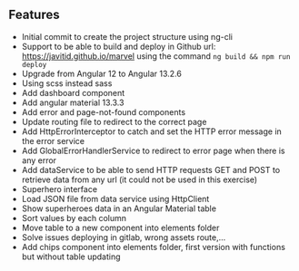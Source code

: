 ## Features
- Initial commit to create the project structure using ng-cli
- Support to be able to build and deploy in Github url: https://javitid.github.io/marvel using the command `ng build && npm run deploy`
- Upgrade from Angular 12 to Angular 13.2.6
- Using scss instead sass
- Add dashboard component
- Add angular material 13.3.3
- Add error and page-not-found components
- Update routing file to redirect to the correct page
- Add HttpErrorInterceptor to catch and set the HTTP error message in the error service
- Add GlobalErrorHandlerService to redirect to error page when there is any error
- Add dataService to be able to send HTTP requests GET and POST to retrieve data from any url (it could not be used in this exercise)
- Superhero interface
- Load JSON file from data service using HttpClient
- Show superheroes data in an Angular Material table
- Sort values by each column
- Move table to a new component into elements folder
- Solve issues deploying in gitlab, wrong assets route,...
- Add chips component into elements folder, first version with functions but without table updating
